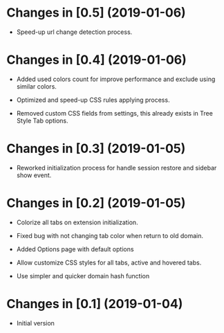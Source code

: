 Changes in [0.5] (2019-01-06)
============================================================================================

 * Speed-up url change detection process.

Changes in [0.4] (2019-01-06)
============================================================================================

 * Added used colors count for improve performance and exclude using similar colors.

 * Optimized and speed-up CSS rules applying process.

 * Removed custom CSS fields from settings, this already exists in Tree Style Tab options.

Changes in [0.3] (2019-01-05)
============================================================================================

 * Reworked initialization process for handle session restore and sidebar show event.

Changes in [0.2] (2019-01-05)
============================================================================================

 * Colorize all tabs on extension initialization.
 
 * Fixed bug with not changing tab color when return to old domain.
 
 * Added Options page with default options

 * Allow customize CSS styles for all tabs, active and hovered tabs.

 * Use simpler and quicker domain hash function

Changes in [0.1] (2019-01-04)
======================================================================================================

 * Initial version
